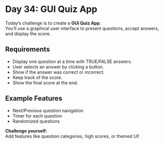 # Day 34: GUI Quiz App

Today’s challenge is to create a **GUI Quiz App**.  
You’ll use a graphical user interface to present questions, accept answers, and display the score.

## Requirements

- Display one question at a time with TRUE/FALSE answers.
- User selects an answer by clicking a button.
- Show if the answer was correct or incorrect.
- Keep track of the score.
- Show the final score at the end.

## Example Features

- Next/Previous question navigation
- Timer for each question
- Randomized questions

**Challenge yourself:**  
Add features like question categories, high scores, or themed UI!
